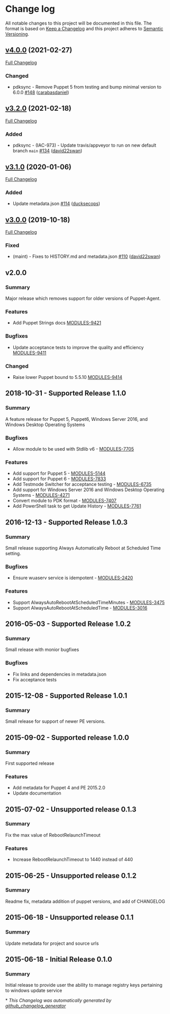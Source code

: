 # Change log

All notable changes to this project will be documented in this file. The format is based on [Keep a Changelog](http://keepachangelog.com/en/1.0.0/) and this project adheres to [Semantic Versioning](http://semver.org).

## [v4.0.0](https://github.com/puppetlabs/puppetlabs-wsus_client/tree/v4.0.0) (2021-02-27)

[Full Changelog](https://github.com/puppetlabs/puppetlabs-wsus_client/compare/v3.2.0...v4.0.0)

### Changed

- pdksync - Remove Puppet 5 from testing and bump minimal version to 6.0.0 [\#148](https://github.com/puppetlabs/puppetlabs-wsus_client/pull/148) ([carabasdaniel](https://github.com/carabasdaniel))

## [v3.2.0](https://github.com/puppetlabs/puppetlabs-wsus_client/tree/v3.2.0) (2021-02-18)

[Full Changelog](https://github.com/puppetlabs/puppetlabs-wsus_client/compare/v3.1.0...v3.2.0)

### Added

- pdksync - \(IAC-973\) - Update travis/appveyor to run on new default branch `main` [\#134](https://github.com/puppetlabs/puppetlabs-wsus_client/pull/134) ([david22swan](https://github.com/david22swan))

## [v3.1.0](https://github.com/puppetlabs/puppetlabs-wsus_client/tree/v3.1.0) (2020-01-06)

[Full Changelog](https://github.com/puppetlabs/puppetlabs-wsus_client/compare/v3.0.0...v3.1.0)

### Added

- Update metadata.json [\#114](https://github.com/puppetlabs/puppetlabs-wsus_client/pull/114) ([ducksecops](https://github.com/ducksecops))

## [v3.0.0](https://github.com/puppetlabs/puppetlabs-wsus_client/tree/v3.0.0) (2019-10-18)

[Full Changelog](https://github.com/puppetlabs/puppetlabs-wsus_client/compare/v2.0.0...v3.0.0)

### Fixed

- \(maint\) - Fixes to HISTORY.md and metadata.json [\#110](https://github.com/puppetlabs/puppetlabs-wsus_client/pull/110) ([david22swan](https://github.com/david22swan))

## v2.0.0

### Summary

Major release which removes support for older versions of Puppet-Agent.

### Features

- Add Puppet Strings docs [MODULES-9421](https://tickets.puppetlabs.com/browse/MODULES-9421)

### Bugfixes

- Update acceptance tests to improve the quality and efficiency [MODULES-9411](https://tickets.puppetlabs.com/browse/MODULES-9411)

### Changed

- Raise lower Puppet bound to 5.5.10 [MODULES-9414](https://tickets.puppetlabs.com/browse/MODULES-9414)

## 2018-10-31 - Supported Release 1.1.0
### Summary

A feature release for Puppet 5, Puppet6, Windows Server 2016, and Windows Desktop Operating Systems

### Bugfixes

- Allow module to be used with Stdlib v6 - [MODULES-7705](https://tickets.puppetlabs.com/browse/MODULES-7705)

### Features

- Add support for Puppet 5 - [MODULES-5144](https://tickets.puppetlabs.com/browse/MODULES-5144)
- Add support for Puppet 6 - [MODULES-7833](https://tickets.puppetlabs.com/browse/MODULES-7833)
- Add Testmode Switcher for acceptance testing - [MODULES-6735](https://tickets.puppetlabs.com/browse/MODULES-6735)
- Add support for Windows Server 2016 and Windows Desktop Operating Systems - [MODULES-4271](https://tickets.puppetlabs.com/browse/MODULES-4271)
- Convert module to PDK format - [MODULES-7407](https://tickets.puppetlabs.com/browse/MODULES-7407)
- Add PowerShell task to get Update History - [MODULES-7761](https://tickets.puppetlabs.com/browse/MODULES-7761)

## 2016-12-13 - Supported Release 1.0.3
### Summary

Small release supporting Always Automatically Reboot at Scheduled Time setting.

### Bugfixes

- Ensure wuaserv service is idempotent - [MODULES-2420](https://tickets.puppetlabs.com/browse/MODULES-2420)

### Features

- Support AlwaysAutoRebootAtScheduledTimeMinutes - [MODULES-3475](https://tickets.puppetlabs.com/browse/MODULES-3475)
- Support AlwaysAutoRebootAtScheduledTime - [MODULES-3016](https://tickets.puppetlabs.com/browse/MODULES-3016)

## 2016-05-03 - Supported Release 1.0.2
### Summary

Small release with monior bugfixes

### Bugfixes
- Fix links and dependencies in metadata.json
- Fix acceptance tests

## 2015-12-08 - Supported Release 1.0.1
### Summary

Small release for support of newer PE versions.

## 2015-09-02 - Supported release 1.0.0
### Summary

First supported release

### Features
- Add metadata for Puppet 4 and PE 2015.2.0
- Update documentation

## 2015-07-02 - Unsupported release 0.1.3
### Summary

Fix the max value of RebootRelaunchTimeout

### Features
- Increase RebootRelaunchTimeout to 1440 instead of 440

## 2015-06-25 - Unsupported release 0.1.2
### Summary

Readme fix, metadata addition of puppet versions, and add of CHANGELOG

## 2015-06-18 - Unsupported release 0.1.1
### Summary

Update metadata for project and source urls

## 2015-06-18 - Initial Release 0.1.0
### Summary

Initial release to provide user the ability to manage registry keys pertaining to windows update service


\* *This Changelog was automatically generated by [github_changelog_generator](https://github.com/github-changelog-generator/github-changelog-generator)*
